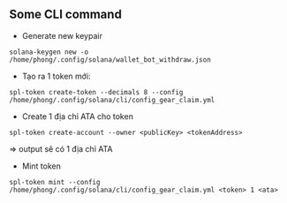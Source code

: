 ## Some CLI command
- Generate new keypair
```
solana-keygen new -o /home/phong/.config/solana/wallet_bot_withdraw.json
```

- Tạo ra 1 token mới:
```
spl-token create-token --decimals 8 --config /home/phong/.config/solana/cli/config_gear_claim.yml
```

- Create 1 địa chỉ ATA cho token
```
spl-token create-account --owner <publicKey> <tokenAddress>
```
=> output sẽ có 1 địa chỉ ATA

- Mint token
```
spl-token mint --config /home/phong/.config/solana/cli/config_gear_claim.yml <token> 1 <ata>
```
